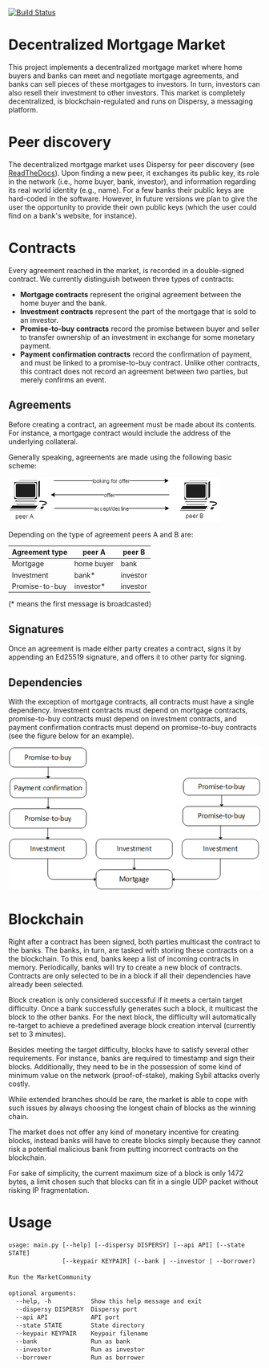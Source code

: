 [![Build Status](https://jenkins.tribler.org/job/Test_decentralized_mortgage_market/badge/icon)](https://jenkins.tribler.org/job/Test_decentralized_mortgage_market/)

# Decentralized Mortgage Market

This project implements a decentralized mortgage market where home buyers and banks can meet and negotiate mortgage agreements, and banks can sell pieces of these mortgages to investors. In turn, investors can also resell their investment to other investors. This market is completely decentralized, is blockchain-regulated and runs on Dispersy, a messaging platform.

# Peer discovery

The decentralized mortgage market uses Dispersy for peer discovery (see [ReadTheDocs](https://dispersy.readthedocs.io/)). Upon finding a new peer, it exchanges its public key, its role in the network (i.e., home buyer, bank, investor), and information regarding its real world identity (e.g., name). For a few banks their public keys are hard-coded in the software. However, in future versions we plan to give the user the opportunity to provide their own public keys (which the user could find on a bank's website, for instance).

# Contracts

Every agreement reached in the market, is recorded in a double-signed contract. We currently distinguish between three types of contracts:
- **Mortgage contracts** represent the original agreement between the home buyer and the bank.
- **Investment contracts** represent the part of the mortgage that is sold to an investor.
- **Promise-to-buy contracts** record the promise between buyer and seller to transfer ownership of an investment in exchange for some monetary payment.
- **Payment confirmation contracts** record the confirmation of payment, and must be linked to a promise-to-buy contract. Unlike other contracts, this contract does not record an agreement between two parties, but merely confirms an event.


## Agreements

Before creating a contract, an agreement must be made about its contents. For instance, a mortgage contract would include the address of the underlying collateral.

Generally speaking, agreements are made using the following basic scheme:

![Contract chain](docs/_static/agreement.png)

Depending on the type of agreement peers A and B are:

| Agreement type | peer A | peer B |
|-------------|------------|----------|
| Mortgage | home buyer | bank |
| Investment | bank* | investor |
| Promise-to-buy | investor* | investor |

(* means the first message is broadcasted)

## Signatures

Once an agreement is made either party creates a contract, signs it by appending an Ed25519 signature, and offers it to other party for signing.

## Dependencies

With the exception of mortgage contracts, all contracts must have a single dependency. Investment contracts must depend on mortgage contracts, promise-to-buy contracts must depend on investment contracts, and payment confirmation contracts must depend on promise-to-buy contracts (see the figure below for an example). 

![Contract chain](docs/_static/contract_chain.png)

# Blockchain

Right after a contract has been signed, both parties multicast the contract to the banks. The banks, in turn, are tasked with storing these contracts on a the blockchain. To this end, banks keep a list of incoming contracts in memory. Periodically, banks will try to create a new block of contracts. Contracts are only selected to be in a block if all their dependencies have already been selected.

Block creation is only considered successful if it meets a certain target difficulty. Once a bank successfully generates such a block, it multicast the block to the other banks. For the next block, the difficulty will automatically re-target to achieve a predefined average block creation interval (currently set to 3 minutes).

Besides meeting the target difficulty, blocks have to satisfy several other requirements. For instance, banks are required to timestamp and sign their blocks. Additionally, they need to be in the possession of some kind of minimum value on the network (proof-of-stake), making Sybil attacks overly costly.

While extended branches should be rare, the market is able to cope with such issues by always choosing the longest chain of blocks as the winning chain.

The market does not offer any kind of monetary incentive for creating blocks, instead banks will have to create blocks simply because they cannot risk a potential malicious bank from putting incorrect contracts on the blockchain.

For sake of simplicity, the current maximum size of a block is only 1472 bytes, a limit chosen such that blocks can fit in a single UDP packet without risking IP fragmentation.

# Usage

```
usage: main.py [--help] [--dispersy DISPERSY] [--api API] [--state STATE]
               [--keypair KEYPAIR] (--bank | --investor | --borrower)

Run the MarketCommunity

optional arguments:
  --help, -h           Show this help message and exit
  --dispersy DISPERSY  Dispersy port
  --api API            API port
  --state STATE        State directory
  --keypair KEYPAIR    Keypair filename
  --bank               Run as bank
  --investor           Run as investor
  --borrower           Run as borrower

```
